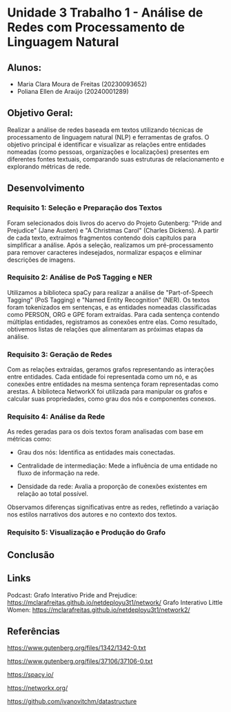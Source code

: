 
# Unidade 3 Trabalho 1 - Análise de Redes com Processamento de Linguagem Natural

## Alunos:  
- Maria Clara Moura de Freitas (20230093652)
- Poliana Ellen de Araújo (20240001289)

## Objetivo Geral:  

Realizar a análise de redes baseada em textos utilizando técnicas de processamento de linguagem natural (NLP) e ferramentas de grafos. O objetivo principal é identificar e visualizar as relações entre entidades nomeadas (como pessoas, organizações e localizações) presentes em diferentes fontes textuais, comparando suas estruturas de relacionamento e explorando métricas de rede.


## Desenvolvimento

### Requisito 1: Seleção e Preparação dos Textos
Foram selecionados dois livros do acervo do Projeto Gutenberg: "Pride and Prejudice" (Jane Austen) e "A Christmas Carol" (Charles Dickens). A partir de cada texto, extraímos fragmentos contendo dois capítulos para simplificar a análise. Após a seleção, realizamos um pré-processamento para remover caracteres indesejados, normalizar espaços e eliminar descrições de imagens.

### Requisito 2: Análise de PoS Tagging e NER
Utilizamos a biblioteca spaCy para realizar a análise de "Part-of-Speech Tagging" (PoS Tagging) e "Named Entity Recognition" (NER). Os textos foram tokenizados em sentenças, e as entidades nomeadas classificadas como PERSON, ORG e GPE foram extraídas. Para cada sentença contendo múltiplas entidades, registramos as conexões entre elas. Como resultado, obtivemos listas de relações que alimentaram as próximas etapas da análise.

### Requisito 3: Geração de Redes
Com as relações extraídas, geramos grafos representando as interações entre entidades. Cada entidade foi representada como um nó, e as conexões entre entidades na mesma sentença foram representadas como arestas. A biblioteca NetworkX foi utilizada para manipular os grafos e calcular suas propriedades, como grau dos nós e componentes conexos.

### Requisito 4: Análise da Rede
As redes geradas para os dois textos foram analisadas com base em métricas como:

* Grau dos nós: Identifica as entidades mais conectadas.

* Centralidade de intermediação: Mede a influência de uma entidade no fluxo de informação na rede.

* Densidade da rede: Avalia a proporção de conexões existentes em relação ao total possível.

Observamos diferenças significativas entre as redes, refletindo a variação nos estilos narrativos dos autores e no contexto dos textos.

### Requisito 5: Visualização e Produção do Grafo




## Conclusão


## Links
Podcast:
Grafo Interativo Pride and Prejudice: https://mclarafreitas.github.io/netdeployu3t1/network/
Grafo Interativo Little Women: https://mclarafreitas.github.io/netdeployu3t1/network2/

## Referências
https://www.gutenberg.org/files/1342/1342-0.txt

https://www.gutenberg.org/files/37106/37106-0.txt

https://spacy.io/

https://networkx.org/

https://github.com/ivanovitchm/datastructure

